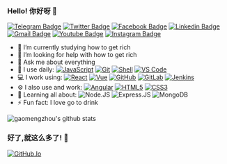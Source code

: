 ### Hello! 你好呀 👋

[![Telegram Badge](https://img.shields.io/badge/-gaomengzhou-blue?style=plastic&logo=Telegram&logoColor=white&link=https://t.me/isGMZ/)](https://t.me/isGMZ/)
[![Twitter Badge](https://img.shields.io/badge/-gaomengzhou-blue?style=plastic&logo=Twitter&logoColor=white&link=https://twitter.com/gaomengzhou/)](https://twitter.com/gaomengzhou/)
[![Facebook Badge](https://img.shields.io/badge/-gaomengzhou-blue?style=plastic&logo=Facebook&logoColor=white&link=https://www.facebook.com/in/gaomengzhou/)](https://www.facebook.com/in/gaomengzhou/)
[![Linkedin Badge](https://img.shields.io/badge/-gaomengzhou-blue?style=plastic&logo=Linkedin&logoColor=white&link=https://www.linkedin.com/in/%E6%A2%A6%E8%88%9F-%E9%AB%98-559834105/)](https://www.linkedin.com/in/%E6%A2%A6%E8%88%9F-%E9%AB%98-559834105/)
[![Gmail Badge](https://img.shields.io/badge/-emailofgmz@gmail.com-c14438?style=plastic&logo=Gmail&logoColor=white&link=mailto:emailofgmz@gmail.com)](mailto:emailofgmz@gmail.com)
[![Youtube Badge](https://img.shields.io/badge/-gaomengzhou-darkred?style=plastic&logo=youtube&logoColor=white&link=https://www.youtube.com/channel/UCWJElCgbJP2_L2nz_eOzC6Q)](https://www.youtube.com/channel/UCWJElCgbJP2_L2nz_eOzC6Q)
[![Instagram Badge](https://img.shields.io/badge/-gaomengzhou-purple?style=plastic&logo=instagram&logoColor=white&link=https://instagram.com/gaomengzhou/)](https://instagram.com/gaomengzhou)

- 🔭 I’m currently studying how to get rich
- 🤔 I’m looking for help with how to get rich
- 💬 Ask me about everything
- 🚀 I use daily:
  [![JavaScript](https://img.shields.io/badge/-JavaScript-black?style=plastic&logo=javascript)](https://www.w3schools.com/js/DEFAULT.asp)
  [![Git](https://img.shields.io/badge/-Git-black?style=plastic&logo=git)](https://git-scm.com/)
  [![Shell](https://img.shields.io/badge/-Shell-blasck?style=plastic&logo=Shell)](https://www.runoob.com/linux/linux-shell.html)
  [![VS Code](https://img.shields.io/badge/-VS%20Code-007ACC?style=plastic&logo=visual-studio-code)](https://code.visualstudio.com/)
- 💻 I work using:
  [![React](https://img.shields.io/badge/-React-3b2e5a?style=plastic&logo=react)](https://reactjs.org/)
  [![Vue](https://img.shields.io/badge/-Vue.js-4fc08d?style=plastic&logo=vue.JS&logoColor=white)](https://vuejs.org/index.html)
  [![GitHub](https://img.shields.io/badge/-GitHub-181717?style=plastic&logo=github)](https://github.com/)
  [![GitLab](https://img.shields.io/badge/-GitLab-FCA121?style=plastic&logo=gitlab)](https://about.gitlab.com/)
  [![Jenkins](https://img.shields.io/badge/-Jenkins-ffffff?style=plastic&logo=Jenkins)](https://www.jenkins.io/)
- ⚙️ I also use and work: 
  [![Angular](https://img.shields.io/badge/-Angular-E34F26?style=plastic&logo=angular&logoColor=white)](https://angular.io/)
  [![HTML5](https://img.shields.io/badge/-HTML5-E34F26?style=plastic&logo=html5&logoColor=white)](https://www.w3schools.com/html/)
  [![CSS3](https://img.shields.io/badge/-CSS3-1572B6?style=plastic&logo=css3)](https://www.w3schools.com/css/default.asp)
- 🌱 Learning all about:
  ![Node.JS](https://img.shields.io/badge/-Node.JS-fff?style=plastic&logo=node.js) 
  ![Express.JS](https://img.shields.io/badge/-Express.JS-green?style=plastic&logo=express&logoColor=white)
  ![MongoDB](https://img.shields.io/badge/-MongoDB-fff?style=plastic&logo=mongodb)
- ⚡️ Fun fact: I love go to drink

![gaomengzhou's github stats](https://github-readme-stats.vercel.app/api?username=gaomengzhou&show_icons=true)

### 好了,就这么多了! 👋 

[![GitHub.Io](https://img.shields.io/badge/%F0%9F%8F%A0-gaomengzhou.github.io-informational)](https://gaomengzhou.github.io)
